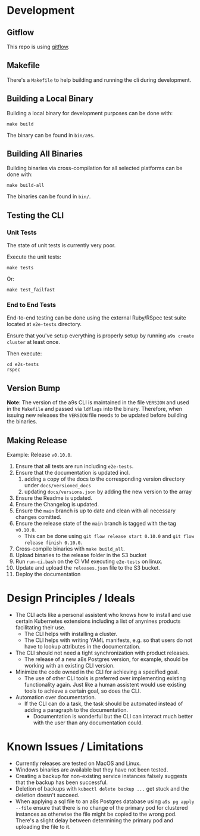 # Development

## Gitflow

This repo is using [gitflow](https://nvie.com/posts/a-successful-git-branching-model/).

## Makefile

There's a `Makefile` to help building and running the cli during development.

## Building a Local Binary

Building a local binary for development purposes can be done with:

    make build

The binary can be found in `bin/a9s`.

## Building All Binaries

Building binaries via cross-compilation for all selected platforms can be done with:

    make build-all

The binaries can be found in `bin/`.

## Testing the CLI

### Unit Tests
The state of unit tests is currently very poor.

Execute the unit tests:

    make tests

Or:

    make test_failfast

### End to End Tests

End-to-end testing can be done using the external Ruby/RSpec test suite located at `e2e-tests` directory.

Ensure that you've setup everything is properly setup by running `a9s create cluster` at least once.

Then execute:

    cd e2s-tests
    rspec

## Version Bump

**Note**: The version of the a9s CLI is maintained in the file `VERSION` and used in the `Makefile` and passed via `ldflags` into the binary. Therefore, when issuing new releases the `VERSION` file needs to be updated before building the binaries.

## Making Release

Example: Release `v0.10.0`.

1. Ensure that all tests are run including `e2e-tests`.
1. Ensure that the documentation is updated incl. 
    1. adding a copy of the docs to the corresponding version directory under `docs/versioned_docs`
    2. updating `docs/versions.json` by adding the new version to the array
1. Ensure the Readme is updated.
1. Ensure the Changelog is updated.
1. Ensure the `main` branch is up to date and clean with all necessary changes comitted.
1. Ensure the release state of the `main` branch is tagged with the tag `v0.10.0`.
    * This can be done using `git flow release start 0.10.0` and `git flow release finish 0.10.0`.
1. Cross-compile binaries with `make build_all`.
1. Upload binaries to the release folder in the S3 bucket
1. Run `run-ci.bash` on the CI VM executing `e2e-tests` on linux.
1. Update and upload the `releases.json` file to the S3 bucket.
1. Deploy the documentation 

# Design Principles / Ideals
* The CLI acts like a personal assistent who knows how to install and use certain Kubernetes extensions including a list of anynines products facilitating their use.
    * The CLI helps with installing a cluster.
    * The CLI helps with writing YAML manifests, e.g. so that users do not have to lookup attributes in the documentation.
* The CLI should not need a tight synchronization with product releases.
    * The release of a new a8s Postgres version, for example, should be working with an existing CLI version.
* Minimize the code owned in the CLI for achieving a specified goal.
    * The use of other CLI tools is preferred over implementing existing functionality again. Just like a human assistent would use existing tools to achieve a certain goal, so does the CLI.
* Automation over documentation.
    * If the CLI can do a task, the task should be automated instead of adding a paragraph to the documentation.
        * Documentation is wonderful but the CLI can interact much better with the user than any documentation could.

# Known Issues / Limitations
* Currently releases are tested on MacOS and Linux.
* Windows binaries are available but they have not been tested.
* Creating a backup for non-existing service instances falsely suggests that the backup has been successful.
* Deletion of backups with `kubectl delete backup ...` get stuck and the deletion doesn't succeed.
* When applying a sql file to an a8s Postgres database using `a9s pg apply --file` ensure that there is no change of the primary pod for clustered instances as otherwise the file might be copied to the wrong pod. There's a slight delay between determining the primary pod and uploading the file to it. 